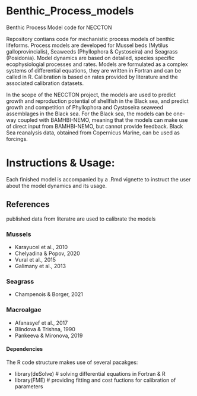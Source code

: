 # Benthic_Process_models
Benthic Process Model code for NECCTON

Repository contians code for mechanistic process models of benthic lifeforms. 
Process models are developed for Mussel beds (Mytilus galloprovincialis), Seaweeds (Phyllophora & Cystoseira) and Seagrass (Posidonia). Model dynamics are based on detailed, species specific ecophysiologial processes and rates.
Models are formulated as a complex systems of differential equations, they are written in Fortran and can be called in R. Calibration is based on rates provided by literature and the associated calibration datasets. 

In the scope of the NECCTON project, the models are used to predict growth and reproduction potential of shellfish in the Black sea, and predict growth and competition of Phyllophora and Cystoseira seaweed assemblages in the Black sea.
For the Black sea, the models can be one-way coupled with BAMHBI-NEMO, meaning that the models can make use of direct input from BAMHBI-NEMO, but cannot provide feedback. 
Black Sea reanalysis data, obtained from Copernicus Marine, can be used as forcings.

# Instructions & Usage: 
Each finished model is accompanied by a .Rmd vignette to instruct the user about the model dynamics and its usage.


## References 
published data from literatre are used to calibrate the models
### Mussels 
- Karayucel et al., 2010
- Chelyadina & Popov, 2020
- Vural et al., 2015
- Galimany et al., 2013
### Seagrass
- Champenois & Borger, 2021
### Macroalgae 
- Afanasyef et al., 2017
- Blindova & Trishna, 1990
- Pankeeva & Mironova, 2019

#### Dependencies 
The R code structure makes use of several pacakges: 
- library(deSolve) # solving differential equations in Fortran & R
- library(FME) # providing fitting and cost fuctions for calibration of parameters
